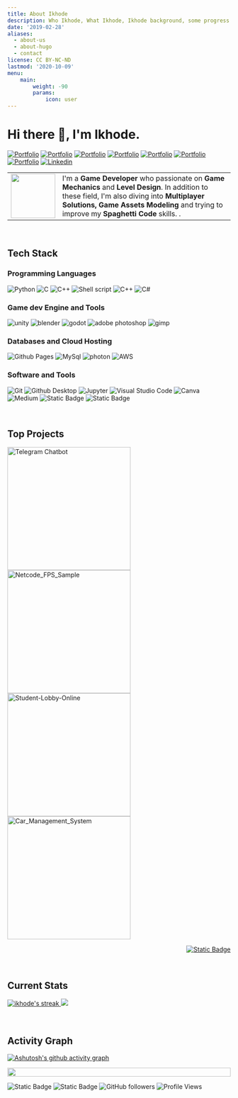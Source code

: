 ```yaml
---
title: About Ikhode
description: Who Ikhode, What Ikhode, Ikhode background, some progress which Ikhode has been working on
date: '2019-02-28'
aliases:
  - about-us
  - about-hugo
  - contact
license: CC BY-NC-ND
lastmod: '2020-10-09'
menu:
    main: 
        weight: -90
        params:
            icon: user
---
```


<h1>Hi there 👋, I'm Ikhode.</h1>

<!-- Header Links -->
[![Portfolio](https://img.shields.io/badge/-artstation-blue?style=flat&logo=artstation&logoColor=white)](https://www.artstation.com/ikhode)
[![Portfolio](https://img.shields.io/badge/-gumroad-red?style=flat&logo=gumroad&logoColor=white)](https://ikhode.gumroad.com/)
[![Portfolio](https://img.shields.io/badge/-twitch-violet?style=flat&logo=twitch&logoColor=white)](https://www.twitch.tv/ikhode_kh)
[![Portfolio](https://img.shields.io/badge/-instagram-hotpink?style=flat&logo=instagram&logoColor=white)](https://www.instagram.com/ikhode.kh/)
[![Portfolio](https://img.shields.io/badge/-tiktok-graypink?style=flat&logo=tiktok&logoColor=white)](https://www.tiktok.com/@_ikhoda)
[![Portfolio](https://img.shields.io/badge/-facebook-blue?style=flat&logo=facebook&logoColor=white)](https://web.facebook.com/IkhodeGame/)
[![Portfolio](https://img.shields.io/badge/-youtube-red?style=flat&logo=youtube&logoColor=white)](https://www.youtube.com/@_Ikhode)
[![Linkedin](https://img.shields.io/badge/-LinkedIn-blue?style=flat&logo=Linkedin&logoColor=white)](https://www.linkedin.com/in/soy-tet-45a215280)

<!-- Short Bio -->
<!-- </samp> for  -->

<table>
  <tr>
    <td>
      <a href="https://melon-pvp.en.uptodown.com/android">
        <img width="100" src="https://ikhode.site/img/ikhode_avatar_hu82e4cb8c4c2ff9076e31cfb02b2ebf47_39478_300x0_resize_box_3.png">
      </a>
    </td>
    <td>
      I'm a <b>Game Developer</b> who passionate on <b>Game Mechanics</b> and <b>Level Design</b>. In addition to these field, I'm also diving into <b>Multiplayer Solutions, Game Assets Modeling</b> and trying to improve my <b>Spaghetti Code</b> skills. .
    </td>
  </tr>
</table>

 
<!-- Tech Stack -->
</br>
<h2>Tech Stack</h2>
<!-- <img align="right" width="40%" src="https://media.giphy.com/media/ao9DUiTKH60XS/giphy.gif"/> -->
<h3>Programming Languages</h3>
<p>
  <img alt="Python" src="https://img.shields.io/badge/Python-05122A?style=flat&logo=python">
  <img alt="C" src="https://img.shields.io/badge/C-05122A?logo=c&style=flat">
  <img alt="C++" src="https://img.shields.io/badge/C%2B%2B-05122A?logo=cplusplus&style=flat">
  <img src="https://img.shields.io/badge/Shell%20Script-05122A?style=flat&logo=gnu-bash&logoColor=white" alt="Shell script">
  <img alt="C++" src="https://img.shields.io/badge/C%2B%2B-05122A?logo=cplusplus&style=flat">
  <img alt="C#" src="https://img.shields.io/badge/CSharp-05122A?logo=csharp&style=flat">
</p>

<h3>Game dev Engine and Tools</h3>
<p>
    <img alt="unity" src="https://img.shields.io/badge/Unity-05122A?style=flat&logo=unity">
    <img alt="blender" src="https://img.shields.io/badge/Blender-05122A?style=flat&logo=blender">
    <img alt="godot" src="https://img.shields.io/badge/Godot-05122A?style=flat&logo=godotengine">
    <img alt="adobe photoshop" src="https://img.shields.io/badge/Adobe Photoshop-05122A?style=flat&logo=adobephotoshop">
    <img alt="gimp" src="https://img.shields.io/badge/GIMP-05122A?style=flat&logo=gimp">
</p>

<h3>Databases and Cloud Hosting</h3>
<p>
  <img alt="Github Pages" src="https://img.shields.io/badge/Github%20Pages-05122A?style=flat&logo=Github">
  <img alt="MySql" src="https://img.shields.io/badge/MySql-05122A?style=flat&logo=MySql">
  <img alt="photon" src="https://img.shields.io/badge/Photon-05122A?style=flat&logo=photon">
  <img src="https://img.shields.io/badge/AWS%20EC2-05122A?style=flat&logo=amazonec2&logoColor=#FF9900" alt="AWS">
</p>

<h3>Software and Tools</h3>
<p>
  <img alt="Git" src="https://img.shields.io/badge/Git-05122A?style=flat&logo=Git">
  <img alt="Github Desktop" src="https://img.shields.io/badge/Github%20Desktop-05122A?style=flat&logo=Github">
  <img alt="Jupyter" src="https://img.shields.io/badge/Jupyter-05122A?style=flat&logo=Jupyter">
  <img alt="Visual Studio Code" src="https://img.shields.io/badge/Visual%20Studio%20Code-05122A?style=flat&logo=Visual%20Studio%20Code">
  <img alt="Canva" src="https://img.shields.io/badge/Canva-05122A?style=flat&logo=Canva">
  <img alt="Medium" src="https://img.shields.io/badge/Medium-05122A?style=flat&logo=Medium">
  <img alt="Static Badge" src="https://img.shields.io/badge/Notion-05122A?style=flat&logo=Notion">
  <img alt="Static Badge" src="https://img.shields.io/badge/StackOverflow-05122A?style=flat&logo=StackOverflow">
</p>


<!-- Top Projects List -->
</br>
<h2>Top Projects</h2>
<p>
  <a href="https://github.com/ikhode-kh/Telegram-Chatbot"><img width="278" src="https://denvercoder1-github-readme-stats.vercel.app/api/pin/?username=ikhode-kh&repo=Telegram-Chatbot&theme=dark&bg_color=0D1017&title_color=E8EDF3&hide_border=false&icon_color=E8EDF3&show_icons=false&border_radius=0" alt="Telegram Chatbot"></a>
 <a href="https://github.com/ikhode-kh/Netcode_FPS_Sample"><img width="278" src="https://denvercoder1-github-readme-stats.vercel.app/api/pin/?username=ikhode-kh&repo=Netcode_FPS_Sample&theme=dark&bg_color=0D1017&title_color=E8EDF3&hide_border=false&icon_color=E8EDF3&show_icons=false&border_radius=0" alt="Netcode_FPS_Sample"></a>
  <a href="https://github.com/ikhode-kh/Student-Lobby-Online"><img width="278" src="https://denvercoder1-github-readme-stats.vercel.app/api/pin/?username=ikhode-kh&repo=Student-Lobby-Online&theme=dark&bg_color=0D1017&title_color=E8EDF3&hide_border=false&icon_color=E8EDF3&show_icons=false&border_radius=0" alt="Student-Lobby-Online"></a>
  <a href="https://github.com/ikhode-kh/Car_Management_System"><img width="278" src="https://denvercoder1-github-readme-stats.vercel.app/api/pin/?username=ikhode-kh&repo=Car_Management_System&theme=dark&bg_color=0D1017&title_color=E8EDF3&hide_border=false&icon_color=E8EDF3&show_icons=false&border_radius=0" alt="Car_Management_System"></a>
  </br>

  
  </p>
  <p align="right">
    <a href="https://github.com/ikhode-kh?tab=repositories"><img alt="Static Badge" src="https://img.shields.io/badge/All%20Projects-05122A?style=flat-square"></a>
  </p>


<!-- Current Stats card -->
</br>
<h2>Current Stats</h2>

<div>

<a href="https://github.com/ikhode-kh">
      <img alt="ikhode's streak" src="https://github-readme-streak-stats-9m8ugfa77-denvercoder1.vercel.app/?user=ikhode-kh&theme=monokai-metallian&border_radius=0&card_width=417&card_height=194&background=0D1017&fire=E8EDF3&currStreakNum=E8EDF3&sideNums=E8EDF3&currStreakLabel=E8EDF3&sideLabels=E8EDF3F0&dates=E8EDF3D5&ring=E8EDF3F0&card_width=400&card_height=195"/>
    </a>
  <a href="https://github.com/ikhode-kh">
<img src="https://github-readme-stats.vercel.app/api?username=ikhode-kh&show_icons=true&bg_color=0D1017&border_radius=0&text_color=E8EDF3D5&title_color=E8EDF3&icon_color=E8EDF3&hide_border=false&card_width=414&card_height=195"/>
    </a>
</div>



<!-- Activity Graph card -->
</br>
</br>
<h2>Activity Graph</h2>

[![Ashutosh's github activity graph](https://github-readme-activity-graph.vercel.app/graph?username=ikhode-kh&bg_color=000000&color=ffffff&line=ffffff&point=93f915&area=true&hide_border=true)](https://github.com/ashutosh00710/github-readme-activity-graph)

<img src="https://i.imgur.com/dBaSKWF.gif" height="20" width="100%">

![Static Badge](https://img.shields.io/badge/Thanks%20for%20visiting!-05122A)
![Static Badge](https://img.shields.io/badge/Show%20some%20%E2%9D%A4%EF%B8%8F%20by%20%E2%AD%90%20repositories%20you%20find%20helpful!%20-05122A)
![GitHub followers](https://img.shields.io/github/followers/ikhode-kh?style=flat&logo=github&color=05122A&labelColor=05122A)
![Profile Views](https://komarev.com/ghpvc/?username=ikhode-kh&style=flat&labelolor=05122A&color=05122A)





<!--
Animated Line:
<img src="https://i.imgur.com/dBaSKWF.gif" height="20" width="100%">

Activity Graph:
![Aman's Graph](https://github-readme-activity-graph.vercel.app/graph?username=amangupta143&custom_title=Aman's%20GitHub%20Activity%20Graph&bg_color=0d1017&color=e8edf3&line=e8edf3&point=e8edf3&area_color=FFFFFF&title_color=FFFFFF&area=true)
-->
